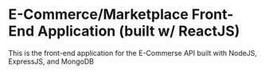 # E-Commerce/Marketplace Front-End Application (built w/ ReactJS)

This is the front-end application for the E-Commerse API built with NodeJS, ExpressJS, and MongoDB